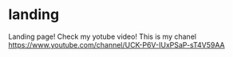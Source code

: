 # landing
Landing page! Check my yotube video! This is my chanel https://www.youtube.com/channel/UCK-P6V-IUxPSaP-sT4V59AA

